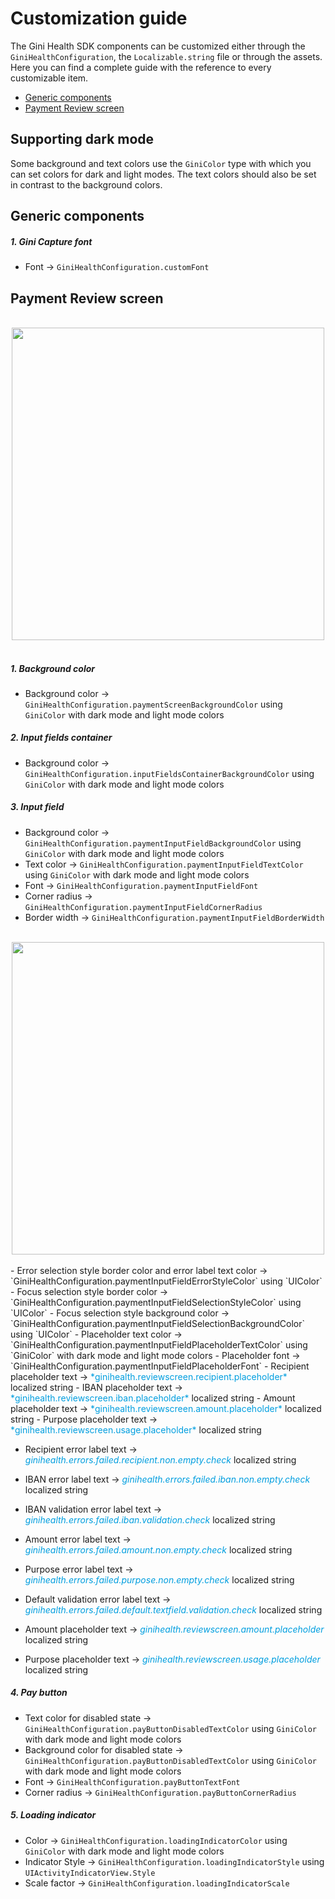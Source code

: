 Customization guide
=============================

The Gini Health SDK components can be customized either through the `GiniHealthConfiguration`, the `Localizable.string` file or through the assets. Here you can find a complete guide with the reference to every customizable item.

- [Generic components](#generic-components)
- [Payment Review screen](#payment-review-screen)


## Supporting dark mode

Some background and text colors use the `GiniColor` type with which you can set colors for dark and light modes. The text colors should also be set in contrast to the background colors.

## Generic components

##### 1. Gini Capture font

- Font &#8594;  `GiniHealthConfiguration.customFont`

## Payment Review screen

<br>
<center><img src="img/Customization guide/PaymentReview.PNG" height="500"/></center>
</br>

##### 1. Background color
- Background color &#8594; `GiniHealthConfiguration.paymentScreenBackgroundColor` using `GiniColor` with dark mode and light mode colors

##### 2. Input fields container
- Background color &#8594; `GiniHealthConfiguration.inputFieldsContainerBackgroundColor` using `GiniColor` with dark mode and light mode colors

##### 3. Input field
- Background color &#8594; `GiniHealthConfiguration.paymentInputFieldBackgroundColor` using `GiniColor` with dark mode and light mode colors
- Text color &#8594; `GiniHealthConfiguration.paymentInputFieldTextColor` using `GiniColor` with dark mode and light mode colors
- Font &#8594; `GiniHealthConfiguration.paymentInputFieldFont`
- Corner radius &#8594; `GiniHealthConfiguration.paymentInputFieldCornerRadius`
- Border width &#8594; `GiniHealthConfiguration.paymentInputFieldBorderWidth`

<br>
<center><img src="img/Customization guide/SelectionStyle.jpeg" height="500"/></center>
</br>
- Error selection style border color and error label text color &#8594; `GiniHealthConfiguration.paymentInputFieldErrorStyleColor` using `UIColor`
- Focus selection style border color &#8594; `GiniHealthConfiguration.paymentInputFieldSelectionStyleColor` using `UIColor`
- Focus selection style background color &#8594; `GiniHealthConfiguration.paymentInputFieldSelectionBackgroundColor` using `UIColor`
- Placeholder text color &#8594; `GiniHealthConfiguration.paymentInputFieldPlaceholderTextColor` using `GiniColor` with dark mode and light mode colors
- Placeholder font &#8594; `GiniHealthConfiguration.paymentInputFieldPlaceholderFont`
- Recipient placeholder text &#8594; <span style="color:#009EDF">*ginihealth.reviewscreen.recipient.placeholder*</span> localized string
- IBAN placeholder text &#8594; <span style="color:#009EDF">*ginihealth.reviewscreen.iban.placeholder*</span> localized string
- Amount placeholder text &#8594; <span style="color:#009EDF">*ginihealth.reviewscreen.amount.placeholder*</span> localized string
- Purpose placeholder text &#8594; <span style="color:#009EDF">*ginihealth.reviewscreen.usage.placeholder*</span> localized string

- Recipient error label text &#8594; <span style="color:#009EDF">*ginihealth.errors.failed.recipient.non.empty.check*</span> localized string
- IBAN error label text &#8594; <span style="color:#009EDF">*ginihealth.errors.failed.iban.non.empty.check*</span> localized string
- IBAN validation error label text &#8594; <span style="color:#009EDF">*ginihealth.errors.failed.iban.validation.check*</span> localized string
- Amount error label text &#8594; <span style="color:#009EDF">*ginihealth.errors.failed.amount.non.empty.check*</span> localized string
- Purpose error label text &#8594; <span style="color:#009EDF">*ginihealth.errors.failed.purpose.non.empty.check*</span> localized string
- Default validation error label text &#8594; <span style="color:#009EDF">*ginihealth.errors.failed.default.textfield.validation.check*</span> localized string

- Amount placeholder text &#8594; <span style="color:#009EDF">*ginihealth.reviewscreen.amount.placeholder*</span> localized string
- Purpose placeholder text &#8594; <span style="color:#009EDF">*ginihealth.reviewscreen.usage.placeholder*</span> localized string

##### 4. Pay button
- Text color for disabled state &#8594; `GiniHealthConfiguration.payButtonDisabledTextColor` using `GiniColor` with dark mode and light mode colors
- Background color for disabled state &#8594; `GiniHealthConfiguration.payButtonDisabledTextColor` using `GiniColor` with dark mode and light mode colors
- Font &#8594; `GiniHealthConfiguration.payButtonTextFont`
- Corner radius &#8594; `GiniHealthConfiguration.payButtonCornerRadius`

##### 5. Loading indicator
- Color &#8594; `GiniHealthConfiguration.loadingIndicatorColor` using `GiniColor` with dark mode and light mode colors
- Indicator Style &#8594; `GiniHealthConfiguration.loadingIndicatorStyle` using `UIActivityIndicatorView.Style` 
- Scale factor &#8594; `GiniHealthConfiguration.loadingIndicatorScale`